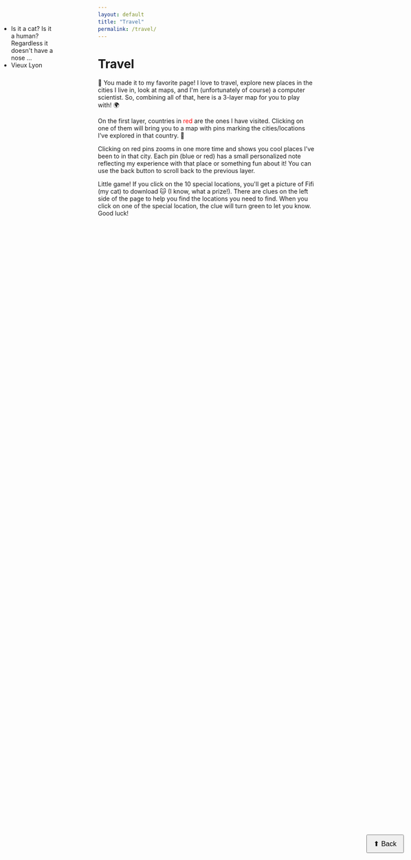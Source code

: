 ```yaml
---
layout: default
title: "Travel"
permalink: /travel/
---
```


<h1>Travel</h1>
<p>🎉 You made it to my favorite page! I love to travel, explore new places in the cities I live in, look at maps, and I'm (unfortunately of course) a computer scientist. So, combining all of that, here is a 3-layer map for you to play with! 🌍</p>

<p>On the first layer, countries in <span style="color:red;">red</span> are the ones I have visited. Clicking on one of them will bring you to a map with pins marking the cities/locations I’ve explored in that country. 📍</p>

<p>Clicking on red pins zooms in one more time and shows you cool places I’ve been to in that city. Each pin (blue or red) has a small personalized note reflecting my experience with that place or something fun about it! You can use the back button to scroll back to the previous layer.</p>

<p>Little game! If you click on the 10 special locations, you'll get a picture of Fifi (my cat) to download 🐱 (I know, what a prize!). There are clues on the left side of the page to help you find the locations you need to find. When you click on one of the special location, the clue will turn green to let you know. Good luck!</p>


<div id="world-map-container">
  <div id="world-map" style="height: 640px; border-radius: 10px; margin-bottom: 1rem;"></div>
</div>

<div id="country-map-container"></div>
<div id="city-map-container"></div>

<link rel="stylesheet" href="https://unpkg.com/leaflet@1.9.4/dist/leaflet.css"/>
<link rel="stylesheet" href="https://unpkg.com/leaflet.markercluster/dist/MarkerCluster.css" />
<link rel="stylesheet" href="https://unpkg.com/leaflet.markercluster/dist/MarkerCluster.Default.css" />
<script src="https://unpkg.com/leaflet@1.9.4/dist/leaflet.js"></script>
<script src="https://unpkg.com/leaflet.markercluster/dist/leaflet.markercluster.js"></script>

<div id="clues" style="
    position: fixed;
    left: 10px;
    top: 100px;
    width: 120px;  /* max width for the container */
    z-index: 1000;
">
  <ul style="max-width: 220px; word-wrap: break-word; white-space: normal; padding-left: 1rem;">
    <li id="clue-1">Is it a cat? Is it a human? Regardless it doesn't have a nose ...</li>
    <li id="clue-2">Vieux Lyon</li>
  </ul>
</div>
<button id="scroll-back" style="
    position: fixed;
    top: 50%;
    right: 20px;
    z-index: 1000;
    padding: 10px 15px;
    font-size: 16px;
">
⬆ Back
</button>

<script>

  // Stack to track previous ranks
let scrollHistory = ["world-map-container"]; // matches the container ID

// Call this function whenever scrolling down to a new rank
function pushScrollTarget(sectionId) {
  scrollHistory.push(sectionId);
  const target = document.getElementById(sectionId);
  if (target) {
    target.scrollIntoView({ behavior: "smooth", block: "start" });
  }
}

const backButton = document.getElementById("scroll-back");

backButton.addEventListener("click", () => {
  if (scrollHistory.length < 2) return; // nothing to go back to

  // Remove current section
  scrollHistory.pop();

  // Scroll to previous section
  const previousSectionId = scrollHistory[scrollHistory.length - 1];
  const previous = document.getElementById(previousSectionId);
  if (previous) {
    previous.scrollIntoView({ behavior: "smooth", block: "start" });
  }
});

let triggersClicked = new Set();
const triggersNeeded = 2; // number of pins to click to win

  // Places I have visited
  const visitedPlaces = [
    
    // Canada
    { country: "Canada", city: "Montreal", coords: [45.5017, -73.5673], description: "I tried the bagels with a local!" },
    { country: "Canada", city: "Quebec City", coords: [46.81389, -71.20806], description: "I can't believe the most famous building of the city is used as an hotel 😦."},
    { country: "Canada", city: "Parc national de la Jacques-Cartier", coords: [47.33333, -71.35000], description: "Stunning river views."},
    { country: "Canada", city: "Parc national des Hautes-Gorges-de-la-Rivière-Malbaie", coords: [47.93333, -70.51667], description: ""},
    { country: "Canada", city: "Sainte-Brigitte-de-Laval", coords: [47.00000, -71.20000], description: "Stayed at an off-grid AirBnB."},

    // Mexico
    { country: "Mexico", city: "Mexico City", coords: [19.432608, -99.133209], description: ""},
    { country: "Mexico", city: "Cancun", coords: [21.16056, -86.84750], description: ""},
    { country: "Mexico", city: "Chichén Itzá", coords: [20.68306, -88.56861], description: ""},

    // Spain
    { country: "Spain", city: "Madrid", coords: [40.416775, -3.70379], description: "The capital city, full of life, art, and history."},
    { country: "Spain", city: "Barcelona", coords: [41.3850639, 2.1734035], description: "Catalonia’s vibrant capital with amazing architecture."},
    { country: "Spain", city: "Bilbao", coords: [43.263013, -2.935013], description: "Basque city known for the Guggenheim museum and riverfront."},
    { country: "Spain", city: "Pamplona", coords: [42.812526, -1.645774], description: "Famous for the Running of the Bulls."},
    { country: "Spain", city: "Palma de Mallorca", coords: [39.571625, 2.650544], description: "Beautiful island capital, charming and Mediterranean."},
    { country: "Spain", city: "Cala Llombards", coords: [39.321667, 3.139167], description: "A peaceful beach in Mallorca, perfect for relaxing."},
    { country: "Spain", city: "Alcúdia", coords: [39.84972, 3.12528], description: "Historic town in Mallorca with a lovely old town and great beaches."},
    { country: "Spain", city: "Valencia", coords: [39.46975, -0.37739], description: "Coastal city known for paella, futuristic architecture, and arts."},
    { country: "Spain", city: "San Sebastián", coords: [43.312691, -1.993332], description: "Coastal Basque city, beautiful beaches and food heaven."},
    { country: "Spain", city: "Tudela", coords: [42.062509, -1.607873], description: "Historical town in Navarre, rich heritage and relaxing pace."},
    { country: "Spain", city: "Bardenas Reales", coords: [42.1878, -1.4687], description: "Semi-desert natural park in Navarre, surreal landscapes."},
    { country: "Spain", city: "Alfaro", coords: [42.11556, -1.85028], description: "Small town with Roman history and pleasant surroundings."},

    // UK
    { country: "United Kingdom", city: "London", coords: [51.507351, -0.127758], description: "The capital city, full of history, culture, and metropolitan energy."},
    { country: "United Kingdom", city: "Liverpool", coords: [53.41058, -2.97794], description: "Famous port city with great music and maritime heritage."},
    { country: "United Kingdom", city: "Edinburgh", coords: [55.953252, -3.188267], description: "Scotland’s capital, with its castle, festivals, and old town charm."},

    { country: "Belgium", city: "Bruxelles", coords: [50.8503463, 4.3517211], description: "Capital of Belgium, rich history and grand architecture."},
    { country: "Belgium", city: "Bruges", coords: [51.2093485, 3.2247005], description: "Medieval city, canals, beautiful and peaceful."},

    { country: "Netherlands", city: "Amsterdam", coords: [52.3676, 4.9041], description: "The Dutch capital, charming canals and cultural hotspots."},

    { country: "Denmark", city: "Copenhagen", coords: [55.6761, 12.5683], description: "Vibrant Scandinavian capital, design, food, and biking."},

    { country: "Germany", city: "Berlin", coords: [52.5200, 13.4050], description: "Historic, dynamic, modern and full of stories."},
    { country: "Germany", city: "Hamburg", coords: [53.5511, 9.9937], description: "Port city with maritime history and diverse neighborhoods."},

    { country: "Latvia", city: "Riga", coords: [56.9496, 24.1052], description: "Capital of Latvia with art nouveau architecture and vibrant old town."},

    { country: "Sweden", city: "Uppsala", coords: [59.8586, 17.6389], description: "Historic university city north of Stockholm."},
    { country: "Sweden", city: "Stockholm", coords: [59.3293, 18.0686], description: "Sweden’s capital, built on islands, rich culture & history."},
    { country: "Sweden", city: "Malmö", coords: [55.6050, 13.0038], description: "Southern coastal city, mix of modern and traditional."},
    { country: "Sweden", city: "Göteborg", coords: [57.7089, 11.9746], description: "Sweden’s major west coast city, relaxed seaside vibes."},
    { country: "Sweden", city: "Färnebofjärden National Park", coords: [60.2022758, 16.8047159], description: "Wild river, rapids and scenic landscapes in Swedish nature."},
    { country: "Sweden", city: "Gävle", coords: [60.6749, 17.1410], description: "Coastal city, gateway to the north with sea and archipelago."},
    { country: "Sweden", city: "Kallmyr", coords: [61.7783, 16.9135], description: "Rural area in Sweden (check exact location)."},
    { country: "Sweden", city: "Järvsö", coords: [61.7428, 16.4670], description: "Small town known for nature, skiing and local charm."},

    { country: "Greece", city: "Athens", coords: [37.9838, 23.7275], description: "The ancient capital, full of history and philosophy."},
    { country: "Croatia", city: "Split", coords: [43.5081, 16.4402], description: "Historic Adriatic city with Diocletian’s Palace and vibrant waterfront."},
    { country: "Croatia", city: "Solin", coords: [43.5367, 16.4509], description: "Older Roman ruins close to Split."},
    { country: "Hungary", city: "Budapest", coords: [47.4979, 19.0402], description: "Twin-city across the Danube, grand architecture and baths."},
    { country: "Hungary", city: "Veszprém", coords: [47.0933, 17.9115], description: "Historic city with a castle hill and lovely views over the surrounding hills."},
    { country: "Slovakia", city: "Bratislava", coords: [48.1486, 17.1077], description: "Capital city on the Danube, charming old town."},
    { country: "Czechia", city: "Valtice", coords: [48.7500, 16.7500], description: "Small town known for its chateau and wine region."},
    { country: "Austria", city: "Vienna", coords: [48.2082, 16.3738], description: "Imperial capital, music, culture, coffeehouses."},
    { country: "Austria", city: "Hallstatt", coords: [47.5623, 13.6491], description: "Picturesque lakeside village in the Salzkammergut."},
    { country: "Austria", city: "Werfenweng", coords: [47.4667, 13.2500], description: "Mountain village, nature and alpine views."},
    { country: "Austria", city: "Salzburg", coords: [47.8095, 13.0550], description: "Mozart’s birthplace, baroque architecture & fortress."},
    { country: "Switzerland", city: "Geneva", coords: [46.2044, 6.1432], description: "Lakeside international city, diplomacy and culture."},
    { country: "Switzerland", city: "Lugano", coords: [46.0037, 8.9511], description: "Lakeside Swiss-Italian town with palm trees & mountains."},
    { country: "Switzerland", city: "Morcote", coords: [45.9608, 8.7894], description: "Charming village on Lake Lugano with lovely gardens."},
    { country: "Switzerland", city: "Serpiano", coords: [45.8491, 8.9951], description: "Hamlet in Ticino, great views over mountains and lake region."},

    // France
    { country: "France", city: "Paris", coords: [48.856614, 2.352222], description: ""},
    { country: "France", city: "Élancourt", coords: [48.783900, 1.958900], description: ""},
    { country: "France", city: "Maurepas", coords: [48.780000, 1.962000], description: ""},
    { country: "France", city: "Coignières", coords: [48.734200, 1.809700], description: ""},
    { country: "France", city: "Carrières-sur-Seine", coords: [48.896100, 2.197200], description: ""},
    { country: "France", city: "Orly", coords: [48.728600, 2.379500], description: ""},
    { country: "France", city: "Antony", coords: [48.742200, 2.294600], description: ""},
    { country: "France", city: "Boulogne-Billancourt", coords: [48.839700, 2.239900], description: ""},
    { country: "France", city: "Rambouillet", coords: [48.633300, 1.833300], description: ""},
    { country: "France", city: "Versailles", coords: [48.804865, 2.120355], description: "Famous for the Palace of Versailles."},
    { country: "France", city: "Évry", coords: [48.629800, 2.440600], description: "Évry-Courcouronnes, administrative and university area."},
    { country: "France", city: "Nanterre", coords: [48.892400, 2.206000], description: "Near La Défense, important western suburb."},
    { country: "France", city: "La Défense", coords: [48.892500, 2.238800], description: ""},
    { country: "France", city: "Houilles", coords: [48.902000, 2.181700], description: "North-west suburb in the Yvelines/Île-de-France area."},
    { country: "France", city: "Aubervilliers", coords: [48.912900, 2.384400], description: "Northeastern suburb with a working-class, multicultural vibe."},
    { country: "France", city: "Saint-Denis", coords: [48.936200, 2.357400], description: "Historic town with the basilica and Stade de France."},
    { country: "France", city: "Trappes", coords: [48.790600, 1.842600], description: "Town in the Yvelines, near Élancourt and Maurepas."},
    { country: "France", city: "La Verrière", coords: [48.759200, 1.963100], description: "Small commune adjacent to Élancourt and Le Mesnil."},
    { country: "France", city: "Montigny-le-Bretonneux", coords: [48.766700, 2.019700], description: "Part of Saint-Quentin-en-Yvelines urban area."},
    { country: "France", city: "Saint-Cyr-l'École", coords: [48.804700, 2.137800], description: "Town near Versailles, military academy history."},
    { country: "France", city: "Guyancourt", coords: [48.788600, 2.038900], description: "Residential town in Saint-Quentin-en-Yvelines."},
    { country: "France", city: "Jouars-Pontchartrain", coords: [48.803300, 1.827200], description: "Rural commune with châteaux and country roads."},
    { country: "France", city: "Plaisir", coords: [48.812000, 1.947000], description: "Suburban town west of Paris."},
    { country: "France", city: "Vélizy-Villacoublay", coords: [48.776900, 2.217400], description: "Commercial and tech area with the Vélizy 2 mall."},
    { country: "France", city: "Issy-les-Moulineaux", coords: [48.821400, 2.269900], description: "South-western suburb, media and business hub."},
    { country: "France", city: "Chelles", coords: [48.879200, 2.606900], description: "Eastern suburb on the Marne river."},
    { country: "France", city: "Montreuil", coords: [48.863800, 2.448600], description: "Eastern suburb with a lively arts scene."},
    { country: "France", city: "Puteaux", coords: [48.885000, 2.238900], description: "On the Seine, adjacent to La Défense."},
    { country: "France", city: "Bezons", coords: [48.917000, 2.236900], description: "North-west suburb on the Seine."},
    { country: "France", city: "Chatou", coords: [48.896900, 2.155900], description: "Western suburb on the Seine, Île des Impressionnistes nearby."},
    { country: "France", city: "Croissy-sur-Seine", coords: [48.882200, 2.139900], description: "Riverside town with residential charm."},
    { country: "France", city: "Marne-la-Coquette", coords: [48.826400, 2.150100], description: ""},
    { country: "France", city: "Palaiseau", coords: [48.713000, 2.237000], description: ""},
    { country: "France", city: "Cergy", coords: [49.036100, 2.076300], description: ""},
    { country: "France", city: "Strasbourg", coords: [48.573405, 7.752111], description: "Alsatian capital with a beautiful cathedral and riverside old town."},
    { country: "France", city: "Mulhouse", coords: [47.750839, 7.335888], description: "Industrial city in Alsace with interesting museums."},
    { country: "France", city: "Wittenheim", coords: [47.792800, 7.316200], description: "Small town near Mulhouse."},
    { country: "France", city: "Lille", coords: [50.629250, 3.057256], description: "Vibrant northern city with Flemish influences."},
    { country: "France", city: "Compiègne", coords: [49.427200, 2.826600], description: "Historic town in Hauts-de-France with a royal palace."},
    { country: "France", city: "Chartres", coords: [48.446700, 1.489000], description: "Famous cathedral and medieval town."},
    { country: "France", city: "Fontainebleau", coords: [48.403600, 2.700300], description: "Historic château and large surrounding forest."},
    { country: "France", city: "Rouen", coords: [49.443232, 1.099971], description: "Normandy city with a splendid cathedral and medieval quarter."},
    { country: "France", city: "Étretat", coords: [49.703600, 0.205700], description: "Cliffs and seaside village with dramatic rock arches."},
    { country: "France", city: "Fécamp", coords: [49.754300, 0.373500], description: "Coastal town in Normandy with maritime heritage."},
    { country: "France", city: "Yport", coords: [49.736000, 0.444000], description: "Small Normandy seaside village between Étretat and Fécamp."},
    { country: "France", city: "Ouistreham", coords: [49.279100, -0.308300], description: "Seaside town and ferry port near Caen."},
    { country: "France", city: "Caen", coords: [49.182860, -0.370679], description: "Historic Normandy city with WWII memorials."},
    { country: "France", city: "Utah Beach", coords: [49.396667, -1.164167], description: "D-Day landing beach (Utah), memorials and museums."},
    { country: "France", city: "Sainte-Mère-Église", coords: [49.402800, -1.333300], description: "Historic town famous for airborne landings during D-Day."},
    { country: "France", city: "Cherbourg-en-Cotentin", coords: [49.633333, -1.616667], description: "Major port on the Cotentin peninsula."},
    { country: "France", city: "Île d'Oléron", coords: [45.931600, -1.317500], description: "Large Atlantic island with beaches and oyster farms."},
    { country: "France", city: "Brest", coords: [48.390394, -4.486076], description: "Port city in Brittany with maritime history."},
    { country: "France", city: "Nantes", coords: [47.218371, -1.553621], description: "Historic city on the Loire with a creative scene."},
    { country: "France", city: "Vannes", coords: [47.658600, -2.760600], description: "Pretty walled town in Brittany on the Gulf of Morbihan."},
    { country: "France", city: "Laval", coords: [48.069700, -0.771200], description: "Town in Mayenne with medieval roots."},
    { country: "France", city: "Plougonvelin", coords: [48.327000, -4.783000], description: "Coastal commune near Pointe Saint-Mathieu, great coastal walks."},
    { country: "France", city: "La Rochelle", coords: [46.160329, -1.151139], description: "Atlantic port city with historic harbour."},
    { country: "France", city: "Périgueux", coords: [45.184000, 0.721800], description: "Capital of Périgord with Romanesque architecture."},
    { country: "France", city: "Bordeaux", coords: [44.837789, -0.579180], description: "Wine capital with elegant architecture and riverfront."},
    { country: "France", city: "Pessac", coords: [44.805500, -0.588600], description: "Suburb of Bordeaux, known for vineyards and university areas."},
    { country: "France", city: "Talence", coords: [44.810300, -0.604000], description: "Residential and university suburb of Bordeaux."},
    { country: "France", city: "Dune du Pilat", coords: [44.588600, -1.214200], description: "Europe's highest sand dune near Arcachon."},
    { country: "France", city: "Arcachon", coords: [44.659500, -1.148800], description: "Seaside resort famous for beaches and oyster farming."},
    { country: "France", city: "Arès", coords: [44.692000, -1.162000], description: "Coastal town on Arcachon Bay."},
    { country: "France", city: "Le Grand Crohot", coords: [44.601000, -1.273000], description: "Popular surf beach on the Atlantic coast."},
    { country: "France", city: "Le Porge Océan", coords: [44.751000, -1.292000], description: "Long sandy beach and dunes on the Atlantic coast."},
    { country: "France", city: "Bègles", coords: [44.801400, -0.561000], description: "Near Bordeaux, residential and riverside areas."},
    { country: "France", city: "Villenave-d'Ornon", coords: [44.781400, -0.564400], description: "Suburb south of Bordeaux."},
    { country: "France", city: "Saint-Émilion", coords: [44.892200, -0.156600], description: "Famous medieval village and premier wine region."},
    { country: "France", city: "Mérignac", coords: [44.832500, -0.603900], description: "Location of Bordeaux–Mérignac Airport and suburbs."},
    { country: "France", city: "Le Bouscat", coords: [44.859200, -0.604400], description: "Residential suburb near Bordeaux."},
    { country: "France", city: "Cenon", coords: [44.833300, -0.533300], description: "Suburb on the right bank of the Garonne."},
    { country: "France", city: "Lormont", coords: [44.883300, -0.517200], description: "Riverside suburb to the north-east of Bordeaux."},
    { country: "France", city: "Eysines", coords: [44.885000, -0.672000], description: "North-west suburb of Bordeaux."},
    { country: "France", city: "Floirac", coords: [44.792500, -0.515300], description: "Suburb east of Bordeaux, across the river."},
    { country: "France", city: "Plage d'Ilbarritz", coords: [43.478600, -1.611400], description: "Popular beach near Biarritz."},
    { country: "France", city: "Tarbes", coords: [43.233300, 0.083300], description: "Gateway to the Pyrenees with mountain access."},
    { country: "France", city: "Toulouse", coords: [43.604500, 1.444000], description: "Pink City, aerospace hub and lively cultural scene."},
    { country: "France", city: "Bergerac", coords: [44.849100, 0.483900], description: "Town in Dordogne, close to wine country."},
    { country: "France", city: "Le Bugue", coords: [44.888900, 0.890800], description: "Small town on the Vézère river in Dordogne."},
    { country: "France", city: "Lascaux", coords: [45.048300, 1.167900], description: "Prehistoric cave paintings near Montignac."},
    { country: "France", city: "Tursac", coords: [44.945000, 1.168000], description: "Dordogne village near Lascaux and Vézère valley."},
    { country: "France", city: "Cahors", coords: [44.447800, 1.438200], description: "Medieval town on the Lot river, famous for its bridge."},
    { country: "France", city: "Castelnaud-la-Chapelle", coords: [44.804500, 1.150400], description: "Castle village overlooking the Dordogne."},
    { country: "France", city: "Rocamadour", coords: [44.795000, 1.616800], description: "Cliffside pilgrimage town with dramatic views."},
    { country: "France", city: "Sarlat-la-Canéda", coords: [44.891930, 1.216020], description: "Well-preserved medieval town in Dordogne."},
    { country: "France", city: "Saint-Cirq-Lapopie", coords: [44.446600, 1.964600], description: "Picturesque village perched above the Lot river."},
    { country: "France", city: "Lacave", coords: [44.891000, 1.823000], description: "Small commune in the Lot with caves and countryside."},
    { country: "France", city: "Martel", coords: [44.889000, 1.709000], description: "Town with medieval streets and nearby prehistoric sites."},
    { country: "France", city: "Padirac (Gouffre de Padirac)", coords: [44.787800, 1.772800], description: "Famous chasm with underground river tours."},
    { country: "France", city: "La Fontaine du Berger", coords: [45.80098891379715, 2.9936857070736145], description: "Local fountain/spot (verify exact location if needed)."},

    { country: "France", city: "Carcassonne", coords: [43.213000, 2.351000], description: "Medieval fortified city with a spectacular citadel."},
    { country: "France", city: "Sigean", coords: [43.085800, 3.015500], description: "Small town near the Mediterranean, known for its wildlife park."},
    { country: "France", city: "Plage sauvage de la Vieille Nouvelle", coords: [43.002000, 3.038000], description: "Wild beach near Port-la-Nouvelle (great for long walks)."},
    { country: "France", city: "Nîmes", coords: [43.836700, 4.360100], description: "Roman monuments and well-preserved amphitheatre."},
    { country: "France", city: "Miramas", coords: [43.516400, 4.868300], description: "Town between Salon and Istres, gateway to the Camargue region."},
    { country: "France", city: "Salon-de-Provence", coords: [43.644500, 5.099800], description: "Historic Provençal town with a charming centre."},
    { country: "France", city: "Orange", coords: [44.138300, 4.808600], description: "Roman theatre and rich historic centre in Provence."},
    { country: "France", city: "Avignon", coords: [43.949300, 4.805500], description: "Papal city with the famous bridge and Palais des Papes."},
    { country: "France", city: "Les Angles", coords: [43.984000, 4.725000], description: "Small commune in the Gard/Arles area."},
    { country: "France", city: "Istres", coords: [43.515200, 4.974400], description: "Town on an étang near Martigues and the Étang de Berre."},
    { country: "France", city: "Marseille", coords: [43.296500, 5.369800], description: "Historic port city with vibrant neighbourhoods and sea views."},
    { country: "France", city: "Carry-le-Rouet", coords: [43.353000, 5.107000], description: "Seaside town west of Marseille, nice coastal walks."},
    { country: "France", city: "Aix-en-Provence", coords: [43.529700, 5.447400], description: "Elegant Provençal city, cafés and art."},
    { country: "France", city: "Arles", coords: [43.676600, 4.627600], description: "Roman and Van Gogh heritage, gateway to the Camargue."},
    { country: "France", city: "Trets", coords: [43.444700, 5.673600], description: "Small Provençal town with medieval streets."},
    { country: "France", city: "Nice", coords: [43.710200, 7.262000], description: "Riviera city with a famous promenade and Mediterranean vibe."},
    { country: "France", city: "Antibes", coords: [43.580400, 7.125600], description: "Coastal town with old port and sandy beaches."},
    { country: "France", city: "Fréjus", coords: [43.432600, 6.737000], description: "Historic town on the Côte d'Azur with Roman remains."},
    { country: "France", city: "Pont du Gard", coords: [43.948400, 4.532500], description: "Ancient Roman aqueduct and popular heritage site."},
    { country: "France", city: "Viaduc de Millau", coords: [44.078100, 3.022800], description: "Impressive modern viaduct spanning the Tarn valley."},
    { country: "France", city: "Hendaye", coords: [43.366300, -1.776700], description: "Coastal town on the Basque border with Spain."},
    { country: "France", city: "Saint-Raphaël", coords: [43.426300, 6.767300], description: "Riviera town with beaches and pleasant old quarter."},
    { country: "France", city: "Palavas-les-Flots", coords: [43.531600, 3.919200], description: "Seaside resort near Montpellier."},
    { country: "France", city: "Lyon", coords: [45.764000, 4.835700], description: "Gastronomic capital with a beautiful old town."},
    { country: "France", city: "Villeurbanne", coords: [45.766900, 4.880600], description: "Lyon suburb with a lively local scene."},
    { country: "France", city: "Hauterives", coords: [45.050800, 5.099600], description: "Home of the Palais Idéal du Facteur Cheval (must-see)."},
    { country: "France", city: "Vénissieux", coords: [45.707900, 4.904600], description: "Southern suburb of Lyon."},
    { country: "France", city: "Sainte-Foy-lès-Lyon", coords: [45.748600, 4.792100], description: "Residential town overlooking Lyon."},
    { country: "France", city: "Caluire-et-Cuire", coords: [45.787300, 4.855900], description: "Riverside suburb north of Lyon."},
    { country: "France", city: "Annecy", coords: [45.899200, 6.129400], description: "Lake town with alpine scenery and canals."},
    { country: "France", city: "Chambéry", coords: [45.564600, 5.917800], description: "Historic Savoyard town near the Alps."},
    { country: "France", city: "Tignes", coords: [45.468600, 6.976800], description: "High-altitude ski resort in the Tarentaise."},
    { country: "France", city: "Grenoble", coords: [45.188500, 5.724500], description: "Alpine city, gateway to mountain sports."},
    { country: "France", city: "Montbonnot-Saint-Martin", coords: [45.246900, 5.871200], description: "Small town north of Grenoble in a tech area."},
    { country: "France", city: "Aussois", coords: [45.219700, 6.798300], description: "Alpine village with access to Vanoise parks and hikes."},
    { country: "France", city: "La Plagne", coords: [45.507500, 6.699300], description: "Large ski area in the Paradiski domain."},
    { country: "France", city: "Les Arcs (station de ski)", coords: [45.517200, 6.718600], description: "Well-known ski resort area (Les Arcs)."},


    // USA
    { country: "United States of America", city: "Chicago", coords: [41.8781, -87.6298], description: "", subPlaces: [{ name: "The Bean (Cloud Gate)", coords: [41.882629, -87.623474], description: "Cloud Gate sculpture in Millennium Park."}, { name: "Field Museum", coords: [41.866234, -87.617088], description: "Natural history museum on the Museum Campus."}, { name: "Adler Planetarium", coords: [41.86639, -87.60667], description: "Historic planetarium on the lakefront."}, { name: "Grant Park", coords: [41.876465, -87.621887], description: "Large park in the Loop (Millennium Park, Art Institute)."}, { name: "Hyde Park", coords: [41.7943, -87.5907], description: "Neighborhood home to the University of Chicago."}, { name: "Wicker Park", coords: [41.908802, -87.679596], description: "Trendy neighborhood for food, music, and nightlife."}, { name: "Logan Square", coords: [41.923122, -87.70929], description: "Vibrant neighborhood with restaurants and arts scene."}]},

/*    { country: "France", city: "Lyon", coords: [45.764, 4.8357], description: "Lived here during my studies!", highlight: true, subPlaces: [
      { name: "ENS de Lyon", coords: [45.7333, 4.8244], description: "Where I studied.", special: true },
      { name: "Vieux Lyon", coords: [45.7622, 4.8276], description: "Beautiful old town.", special: true }
    ]},
    { country: "France", city: "Paris", coords: [48.8566, 2.3522], description: "Weekend trip." },
    { country: "United States of America", city: "Chicago", coords: [41.8781, -87.6298], description: "Currently working here as a PostDoc." },
    { country: "Japan", city: "Tokyo", coords: [35.6762, 139.6503], description: "Cherry blossom season!" },
    { country: "Greece", city: "Athens", coords: [37.9838, 23.7275], description: "January vacation after getting an accepted paper; felt calm and relieved. One of my favorite cities ever, the Parthenon is in my top 5." },
    { country: "Spain", city: "Madrid", coords: [40.4168, -3.7038], description: "Visited Madrid, vibrant city full of culture." },
    { country: "Spain", city: "Barcelona", coords: [41.3851, 2.1734], description: "Visited Barcelona, beautiful architecture and sea." },
    { country: "Spain", city: "Bilbao", coords: [43.2630, -2.9349], description: "Visited Bilbao, loved the Guggenheim museum." },
    { country: "United Kingdom", city: "London", coords: [51.5074, -0.1278], description: "Visited London, iconic landmarks and atmosphere." },
    { country: "Sweden", city: "Stockholm", coords: [59.3293, 18.0686], description: "Visited Stockholm, beautiful archipelago." },
    { country: "Sweden", city: "Uppsala", coords: [59.8586, 17.6389], description: "Visited Uppsala, historic city and university." },
    { country: "USA", city: "New York City", coords: [40.7128, -74.0060], description: "Visited NYC, amazing energy and skyline." },
    { country: "USA", city: "San Francisco", coords: [37.7749, -122.4194], description: "Visited San Francisco, loved the Golden Gate Bridge." },
    { country: "USA", city: "Los Angeles", coords: [34.0522, -118.2437], description: "Visited LA, sunny city with Hollywood vibes." },
    { country: "Japan", city: "Osaka", coords: [34.6937, 135.5023], description: "Visited Osaka, loved the street food and castle." },
    { country: "Italy", city: "Rome", coords: [41.9028, 12.4964], description: "Visited Rome, amazing history and architecture." },
    { country: "France", city: "Monaco", coords: [43.7384, 7.4246], description: "Yes I know it's not in France, but the country is not clickable on my map :/." },*/
  ];

  const visitedCountries = [...new Set(visitedPlaces.map(p => p.country))];

  // Create world map
  const worldMap = L.map("world-map").setView([20, 0], 2);
  L.tileLayer("https://{s}.tile.openstreetmap.org/{z}/{x}/{y}.png", {
    attribution: '&copy; <a href="https://www.openstreetmap.org/">OpenStreetMap</a> contributors',
  }).addTo(worldMap);
  
  // Load world countries GeoJSON
  fetch("https://raw.githubusercontent.com/johan/world.geo.json/master/countries.geo.json")
    .then(res => res.json())
    .then(data => {
      L.geoJSON(data, {
        style: feature => {
          const isVisited = visitedCountries.includes(feature.properties.name);
          return {
            color: "#888",
            weight: 0,
            fillColor: isVisited ? "rgba(255,0,0,0.4)" : "transparent", 
            fillOpacity: isVisited ? 0.6 : 0,
          };
        },

onEachFeature: function(feature, layer) {
  const name = feature.properties.name;
  layer.bindTooltip(name, { sticky: true });
  if (visitedCountries.includes(name)) {
    layer.on("click", () => {
      showCountryMap(feature);
      pushScrollTarget("country-map-container");

    });
  }
}

}).addTo(worldMap);
    });

// Default blue marker (same as Leaflet)
const defaultIcon = L.icon({
  iconUrl: 'https://unpkg.com/leaflet@1.9.4/dist/images/marker-icon.png',
  iconRetinaUrl: 'https://unpkg.com/leaflet@1.9.4/dist/images/marker-icon-2x.png',
  shadowUrl: 'https://unpkg.com/leaflet@1.9.4/dist/images/marker-shadow.png',
  iconSize: [25, 41],
  iconAnchor: [12, 41],
  popupAnchor: [1, -34],
  shadowSize: [41, 41]
});

// Red marker (same shape as default, but red)
const redIcon = L.icon({
  iconUrl: 'https://raw.githubusercontent.com/pointhi/leaflet-color-markers/master/img/marker-icon-2x-red.png',
  iconRetinaUrl: 'https://raw.githubusercontent.com/pointhi/leaflet-color-markers/master/img/marker-icon-2x-red.png',
  shadowUrl: 'https://unpkg.com/leaflet@1.9.4/dist/images/marker-shadow.png',
  iconSize: [25, 41],
  iconAnchor: [12, 41],
  popupAnchor: [1, -34],
  shadowSize: [41, 41]
});

  function showCountryMap(feature) {
    const countryName = feature.properties.name;
    const countryPlaces = visitedPlaces.filter(p => p.country === countryName);

    document.getElementById("country-map-container").innerHTML = `
      <h2 style="margin-top: 1rem;">${countryName}</h2>
      <div id="country-map" style="height: 640px; border-radius: 1px;"></div>`;

    const countryMap = L.map("country-map");
    L.tileLayer("https://{s}.tile.openstreetmap.org/{z}/{x}/{y}.png", {
      attribution: '&copy; <a href="https://www.openstreetmap.org/">OpenStreetMap</a> contributors',
    }).addTo(countryMap);

    const countryLayer = L.geoJSON(feature, {
      style: { 
        color: "rgba(255,0,0,0)",
        weight: 0,
        fillOpacity: 0
      }
    }).addTo(countryMap);

    countryMap.fitBounds(countryLayer.getBounds());
    const markers = L.markerClusterGroup();

countryPlaces.forEach(place => {
  const hasSubPlaces = place.subPlaces && place.subPlaces.length > 0;
  const iconToUse = hasSubPlaces ? redIcon : defaultIcon;

  const marker = L.marker(place.coords, { icon: iconToUse });
  // Show description on hover (tooltip)
  marker.bindTooltip(`<b>${place.city}</b><br>${place.description}`, { permanent: false, direction: 'top', offset: [0, -40] } );

  // Click handler for subPlaces or special trigger
  marker.on('click', () => {
    if (hasSubPlaces) {
      showCityMap(place);
      pushScrollTarget("city-map-container");
    }

  });

  markers.addLayer(marker);
});
 countryMap.addLayer(markers);
   // document.getElementById("country-map-container").scrollIntoView({ behavior: "smooth" });

  }
  
function showCityMap(place) {
  document.getElementById("city-map-container").innerHTML = `
    <h3 style="margin-top: 1rem;">${place.city}</h3>
    <div id="city-map" style="height: 640px; border-radius: 1px;"></div>
  `;

  const cityMap = L.map("city-map").setView(place.coords, 13);
  L.tileLayer("https://{s}.tile.openstreetmap.org/{z}/{x}/{y}.png", {
    attribution: '&copy; <a href="https://www.openstreetmap.org/">OpenStreetMap</a> contributors',
  }).addTo(cityMap);

  // Marker cluster for city
  const cityMarkers = L.markerClusterGroup();

  place.subPlaces.forEach((sub, index) => {
    const marker = L.marker(sub.coords)
      .bindTooltip(`<b>${sub.name}</b><br>${sub.description}`, { permanent: false, direction: 'top', offset: [-13.8, -11] })

    // If special, add game logic
    if (sub.special) {
      marker.on('click', () => {
        // 1️⃣ Confetti
        if (!triggersClicked.has(sub.name)) {
          triggersClicked.add(sub.name);
          if (window.confetti) {
            confetti({ particleCount: 100, spread: 60, origin: { y: 0.6 } });
          }

          // 2️⃣ Highlight clue
          const clueEl = document.getElementById(`clue-${index + 1}`);
          if (clueEl) {
            clueEl.style.backgroundColor = "#d4edda"; // light green
            clueEl.style.color = "#155724"; // dark green text
            clueEl.innerHTML = "✔️ " + clueEl.textContent;
          }

          // 3️⃣ Check if all special pins are clicked
          const allSpecial = place.subPlaces.filter(p => p.special).length;
          if (triggersClicked.size >= allSpecial) {
            showWin();
          }
        }
      });
    }

    cityMarkers.addLayer(marker);
  });

  cityMap.addLayer(cityMarkers);
  pushScrollTarget("city-map-container");
}


function showWin() {
  // Confetti
  if (window.confetti) {
    confetti({ particleCount: 200, spread: 70, origin: { y: 0.6 } });
  }

  // Show cat picture
  const prizeSection = document.getElementById("prize-section");
  prizeSection.innerHTML = `
    <h2>🎉 You found all the secret pins! 🎉</h2>
    <img src="/assets/fifi1.jpeg" style="width:400px; border-radius:10px;"/>
    <p>Here is Fifi, my cat, celebrating with you! 🐱</p>
  `;

  // Scroll smoothly to prize section
  prizeSection.scrollIntoView({ behavior: "smooth", block: "center" });
}

</script>
<div id="prize-section" style="margin-top:2rem;"></div>

<!-- Add confetti library -->
<script src="https://cdn.jsdelivr.net/npm/canvas-confetti@1.6.0/dist/confetti.browser.min.js"></script>
